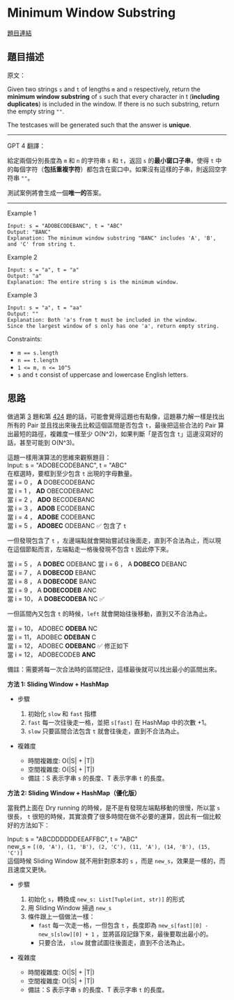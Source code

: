 # Minimum Window Substring
[題目連結](https://leetcode.com/problems/minimum-window-substring/)

## 題目描述
原文：

Given two strings `s` and `t` of lengths `m` and `n` respectively, return the **minimum window substring**
 of `s` such that every character in t (**including duplicates**) is included in the window. If there is no such substring, return the empty string `""`.

The testcases will be generated such that the answer is **unique**.


----

GPT 4 翻譯：

給定兩個分別長度為 `m` 和 `n` 的字符串 `s` 和 `t`，返回 `s` 的**最小窗口子串**，使得 `t` 中的每個字符（**包括重複字符**）都包含在窗口中。如果沒有這樣的子串，則返回空字符串 `""`。

測試案例將會生成一個**唯一的**答案。


----

Example 1

```
Input: s = "ADOBECODEBANC", t = "ABC"
Output: "BANC"
Explanation: The minimum window substring "BANC" includes 'A', 'B', and 'C' from string t.
```

Example 2
```
Input: s = "a", t = "a"
Output: "a"
Explanation: The entire string s is the minimum window.
```

Example 3

```
Input: s = "a", t = "aa"
Output: ""
Explanation: Both 'a's from t must be included in the window.
Since the largest window of s only has one 'a', return empty string.
```

Constraints:

* `m == s.length`
* `n == t.length`
* `1 <= m, n <= 10^5`
* `s` and `t` consist of uppercase and lowercase English letters.
 

## 思路

做過第 [3](../3.%20Longest%20Substring%20Without%20Repeating%20Characters/) 題和第 [424](../424.%20Longest%20Repeating%20Character%20Replacement/) 題的話，可能會覺得這題也有點像，這題暴力解一樣是找出所有的 Pair 並且找出來後去比較這個區間是否包含 `t`，最後把這些合法的 Pair 算出最短的路徑，複雜度一樣至少 O(N^2)，如果判斷「是否包含 `t`」這邊沒寫好的話，甚至可能到 O(N^3)。

這題一樣用演算法的思維來觀察題目：  
Input: s = "ADOBECODEBANC", t = "ABC"  
在框選時，要框到至少包含 `t` 出現的字母數量。  
當 i = 0 ， **A** DOBECODEBANC  
當 i = 1 ， **AD** OBECODEBANC  
當 i = 2 ， **ADO** BECODEBANC  
當 i = 3 ， **ADOB** ECODEBANC  
當 i = 4 ， **ADOBE** CODEBANC  
當 i = 5 ， **ADOBEC** ODEBANC ✅ 包含了 `t`  

一但發現包含了 `t` ，左邊端點就會開始嘗試往後面走，直到不合法為止，而以現在這個節點而言，左端點走一格後發現不包含 `t` 因此停下來。

當 i = 5 ， A **DOBEC** ODEBANC 
當 i = 6 ， A **DOBECO** DEBANC  
當 i = 7 ， A **DOBECOD** EBANC  
當 i = 8 ， A **DOBECODE** BANC  
當 i = 9 ， A **DOBECODEB** ANC  
當 i = 10， A **DOBECODEBA** NC ✅   

一但區間內又包含 `t` 的時候，`left` 就會開始往後移動，直到又不合法為止。  

當 i = 10， ADOBEC **ODEBA** NC   
當 i = 11， ADOBEC **ODEBAN** C  
當 i = 12， ADOBEC **ODEBANC**  ✅ 修正如下  
當 i = 12， ADOBECODEB **ANC**   

備註：需要將每一次合法時的區間記住，這樣最後就可以找出最小的區間出來。

**方法 1: Sliding Window + HashMap**

* 步驟
    1. 初始化 `slow` 和 `fast` 指標
    2. `fast` 每一次往後走一格，並把 `s[fast]` 在 HashMap 中的次數 +1。
    3. `slow` 只要區間合法包含 `t` 就會往後走，直到不合法為止。

* 複雜度
    * 時間複雜度: O(|S| + |T|)
    * 空間複雜度: O(|S| + |T|)
    * 備註：S 表示字串 `s` 的長度、T 表示字串 `t` 的長度。

**方法 2: Sliding Window + HashMap（優化版）**

當我們上面在 Dry running 的時候，是不是有發現左端點移動的很慢，所以當 `s` 很長， `t` 很短的時候，其實浪費了很多時間在做不必要的運算，因此有一個比較好的方法如下：

Input: s = "ABCDDDDDDEEAFFBC", t = "ABC"  
new_s = `[(0, 'A'), (1, 'B'), (2, 'C'), (11, 'A'), (14, 'B'), (15, 'C')]`  
這個時候 Sliding Window 就不用針對原本的 `s` ，而是 `new_s`，效果是一樣的，而且速度又更快。

* 步驟
    1. 初始化 `s`，轉換成 `new_s: List[Tuple(int, str)]` 的形式
    2. 用 Sliding Window 掃過 `new_s`
    3. 條件跟上一個做法一樣：
        * `fast` 每一次走一格，一但包含 `t` ，長度即為 `new_s[fast][0] - new_s[slow][0] + 1` ，並將區段記錄下來，最後要取出最小的。
        * 只要合法， `slow` 就會試圖往後面走，直到不合法為止。

* 複雜度
    * 時間複雜度: O(|S| + |T|)
    * 空間複雜度: O(|S| + |T|)
    * 備註：S 表示字串 `s` 的長度、T 表示字串 `t` 的長度。

